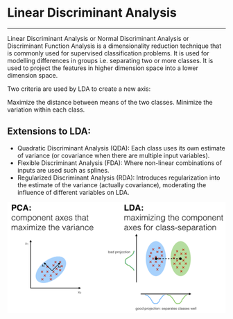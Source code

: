 # Linear Discriminant Analysis
----------------------------
Linear Discriminant Analysis or Normal Discriminant Analysis or Discriminant Function Analysis is a dimensionality reduction technique that is commonly used for supervised classification problems. It is used for modelling differences in groups i.e. separating two or more classes. It is used to project the features in higher dimension space into a lower dimension space. 

Two criteria are used by LDA to create a new axis: 

Maximize the distance between means of the two classes.
Minimize the variation within each class.

 
Extensions to LDA: 
------------

- Quadratic Discriminant Analysis (QDA): Each class uses its own estimate of variance (or covariance when there are multiple input variables).
- Flexible Discriminant Analysis (FDA): Where non-linear combinations of inputs are used such as splines.
- Regularized Discriminant Analysis (RDA): Introduces regularization into the estimate of the variance (actually covariance), moderating the influence of different variables on LDA.


![image](https://github.com/DASHANANT/ML_Algorithms/blob/main/Linear%20discriminant%20analysis/lda_1.png)


